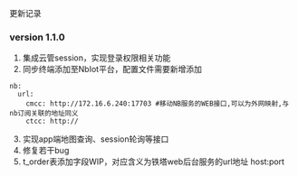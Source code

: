 更新记录
### version 1.1.0
1. 集成云管session，实现登录权限相关功能
2. 同步终端添加至NbIot平台，配置文件需要新增添加
    
```
nb:
  url:
    cmcc: http://172.16.6.240:17703 #移动NB服务的WEB接口,可以为外网映射,与nb订阅关联的地址同义
    ctcc: http://
```

3. 实现app端地图查询、session轮询等接口
4. 修复若干bug
5. t_order表添加字段WIP，对应含义为铁塔web后台服务的url地址 host:port